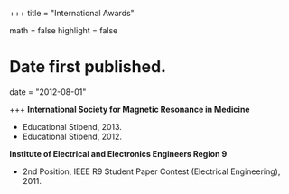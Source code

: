 +++
title = "International Awards"

math = false
highlight = false

# Date first published.
date = "2012-08-01"

+++
**International Society for Magnetic Resonance in Medicine**

  * Educational Stipend, 2013.
  * Educational Stipend, 2012.

**Institute of Electrical and Electronics Engineers Region 9**

  * 2nd Position, IEEE R9 Student Paper Contest (Electrical Engineering), 2011.